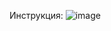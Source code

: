 Инструкция:
![image](https://github.com/user-attachments/assets/6e8cd68d-e73d-4f97-96c3-89107463445c)
